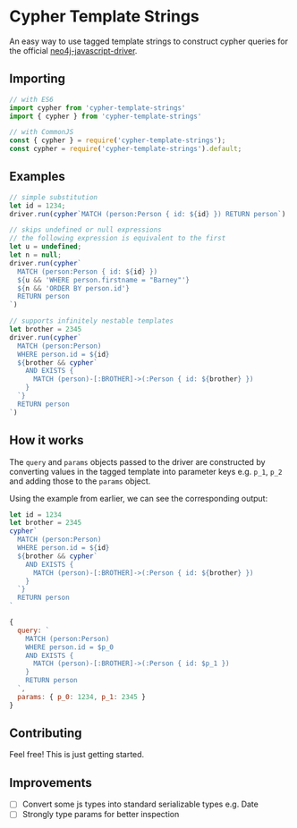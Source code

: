 # Cypher Template Strings

An easy way to use tagged template strings to construct cypher queries for the official [neo4j-javascript-driver](https://github.com/neo4j/neo4j-javascript-driver).

## Importing
```js
// with ES6
import cypher from 'cypher-template-strings'
import { cypher } from 'cypher-template-strings'

// with CommonJS
const { cypher } = require('cypher-template-strings');
const cypher = require('cypher-template-strings').default;
```

## Examples

```js
// simple substitution
let id = 1234;
driver.run(cypher`MATCH (person:Person { id: ${id} }) RETURN person`)

// skips undefined or null expressions
// the following expression is equivalent to the first
let u = undefined;
let n = null;
driver.run(cypher`
  MATCH (person:Person { id: ${id} })
  ${u && 'WHERE person.firstname = "Barney"'}
  ${n && 'ORDER BY person.id'}
  RETURN person
`)

// supports infinitely nestable templates
let brother = 2345
driver.run(cypher`
  MATCH (person:Person)
  WHERE person.id = ${id}
  ${brother && cypher`
    AND EXISTS {
      MATCH (person)-[:BROTHER]->(:Person { id: ${brother} })
    }
  `}
  RETURN person
`)
```

## How it works

The `query` and `params` objects passed to the driver are constructed by converting values in the tagged template into parameter keys e.g. `p_1`, `p_2` and adding those to the `params` object.

Using the example from earlier, we can see the corresponding output:

```js
let id = 1234
let brother = 2345
cypher`
  MATCH (person:Person)
  WHERE person.id = ${id}
  ${brother && cypher`
    AND EXISTS {
      MATCH (person)-[:BROTHER]->(:Person { id: ${brother} })
    }
  `}
  RETURN person
`

{
  query: `
    MATCH (person:Person)
    WHERE person.id = $p_0
    AND EXISTS {
      MATCH (person)-[:BROTHER]->(:Person { id: $p_1 })
    }
    RETURN person
  `,
  params: { p_0: 1234, p_1: 2345 }
}
```

## Contributing

Feel free! This is just getting started.

## Improvements

- [ ] Convert some js types into standard serializable types e.g. Date
- [ ] Strongly type params for better inspection
